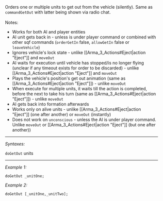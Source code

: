 Orders one or multiple units to get out from the vehicle (silently). Same as `commandGetOut` with latter being shown via radio chat.
<br><br>
Notes:
* Works for both AI and player entities
* AI unit gets back in - unless is under player command or combined with other sqf commands (`orderGetIn` false, `allowGetIn` false or `leaveVehicle`)
* Ignores vehicle's lock state - unlike [[Arma_3_Actions#Eject|action "Eject"]] and `moveOut`
* AI waits for execution until vehicle has stopped/is no longer flying (unclear if any timeout exists for order to be discarded) - unlike [[Arma_3_Actions#Eject|action "Eject"]] and `moveOut`
* Plays the vehicle's position's get out animation (same as [[Arma_3_Actions#Eject|action "Eject"]]) - unlike `moveOut`
* When execute for multiple units, it waits till the action is completed, before the next to take his turn (same as [[Arma_3_Actions#Eject|action "Eject"]]) - unlike `moveOut`
* AI gets back into formation afterwards
* Works only on alive units - unlike [[Arma_3_Actions#Eject|action "Eject"]] (one after another) or `moveOut` (instantly)
* Does not work on `unconscious` - unless the AI is under player command. Unlike `moveOut` or [[Arma_3_Actions#Eject|action "Eject"]] (but one after another))


---
*Syntaxes:*

`doGetOut` units

---
*Example 1:*

```sqf
doGetOut _unitOne;
```

*Example 2:*

```sqf
doGetOut [_unitOne,_unitTwo];
```